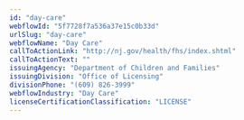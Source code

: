 ```yaml
---
id: "day-care"
webflowId: "5f7728f7a536a37e15c0b33d"
urlSlug: "day-care"
webflowName: "Day Care"
callToActionLink: "http://nj.gov/health/fhs/index.shtml"
callToActionText: ""
issuingAgency: "Department of Children and Families"
issuingDivision: "Office of Licensing"
divisionPhone: "(609) 826-3999"
webflowIndustry: "Day Care"
licenseCertificationClassification: "LICENSE"
---
```

